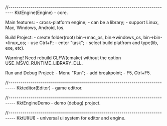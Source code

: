 //--------------------------------------------------------------------------------
KktEngine(Engine) - core.

Main features:
    - cross-platform engine;
    - can be a library;
    - support Linux, Mac, Windows, Android, Ios.

Build Project:
    - create folder(root) 
                bin->mac_os,
                bin->windows_os,
                bin->bin->linux_os;
    - use Ctrl+P;
    - enter "task";
    - select build platfrom and type(lib, exe, etc).

Warning! Need rebuild GLFW(cmake) without the option USE_MSVC_RUNTIME_LIBRARY_DLL.

Run and Debug Project:
    - Menu "Run";
    - add breakpoint;
    - F5, Ctrl+F5.

//---------------------------------------------------------------------------------
Kkteditor(Editor) - game editror.

//---------------------------------------------------------------------------------
KktEngineDemo - demo (debug) project.

//---------------------------------------------------------------------------------
KktUI(UI) - universal ui system for editor and engine.